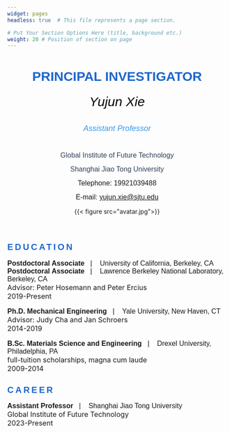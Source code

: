 ```yaml
---
widget: pages
headless: true  # This file represents a page section.

# Put Your Section Options Here (title, background etc.)
weight: 20 # Position of section on page
---
```


<div data-testid="richTextElement"><h1 style="font-size:30px; line-height:1.4em; text-align:center;margin-bottom:20px;"><span style="font-family:avenir-lt-w01_85-heavy1475544,avenir-lt-w05_85-heavy,sans-serif;color:#1D67CD;font-weight:bold;letter-spacing:normal;">
PRINCIPAL INVESTIGATOR</span></div>

<div style="width:100%">
  <div class="row">
    <div class="col-md-6" style="text-align:center;">
      <!-- 文字介绍 -->
      <h6><span style="color:#000000;font-size:30px;letter-spacing:normal;font-family:helvetica-w01-bold,helvetica-w02-bold,helvetica-lt-w10-bold,sans-serif;">
        Yujun Xie</span></h6>
      <h6 style="font-size:18px; line-height:1.3em;">
        <span style="color:#3899EC;letter-spacing:normal;font-size:18px;font-family:helvetica-w01-roman,helvetica-w02-roman,helvetica-lt-w10-roman,sans-serif;font-style:italic;">
        Assistant Professor</span>
      </h6>
      <p style="font-size:16px; line-height:1em;">
        <span style="font-family:arial,ms pgothic,dotum,helvetica,sans-serif;letter-spacing:normal;font-size:16px;color:#324158;">
        Global Institute of Future Technology</span>
      </p>
      <p class="font_8 wixui-rich-text__text" style="font-size:16px; line-height:1em;">
        <span style="color:#324158;" class="wixui-rich-text__text">
          <span style="font-size:16px;" class="wixui-rich-text__text">
            <span style="font-family:arial,ｍｓ ｐゴシック,ms pgothic,돋움,dotum,helvetica,sans-serif;" class="wixui-rich-text__text">
              <span style="letter-spacing:normal;" class="wixui-rich-text__text">
                Shanghai Jiao Tong University</span>
            </span>
          </span>
        </span>
      </p>
      <p class="font_8 wixui-rich-text__text" style="font-size:16px; line-height:1em;">
        <span style="font-size:16px;" class="wixui-rich-text__text">
          <span style="font-family:arial,ｍｓ ｐゴシック,ms pgothic,돋움,dotum,helvetica,sans-serif;" class="wixui-rich-text__text">
            <span style="letter-spacing:normal;" class="wixui-rich-text__text">
              Telephone: 19921039488</span>
          </span>
        </span>
      </p>
      <p class="font_8 wixui-rich-text__text" style="font-size:16px; line-height:1em;">
        <span style="font-family:arial,ｍｓ ｐゴシック,ms pgothic,돋움,dotum,helvetica,sans-serif;">
          <span style="letter-spacing:normal;">
            <span style="font-size:16px;">E-mail: </span>
            <span style="font-size:16px;">
              <a data-auto-recognition="true" href="mailto:yujun.xie@sjtu.edu">
                yujun.xie@sjtu.edu</a>
            </span>
          </span>
        </span>
      </p>
    </div>
    <div class="col-md-6" style="text-align:center;">
      <!-- 图像 -->
      <div data-testid="linkElement" class="j7pOnl">
        {{< figure src="avatar.jpg">}}
      </div>
    </div>
  </div>

  <br>
  <br>

  <div id="comp-lfq71qpv">
    <div id="comp-lbg5xpdw" data-testid="richTextElement"><h2  style="font-size:20px; line-height:normal;"><span style="color:#1D67CD;" ><span style="letter-spacing:0.2em;" class="wixui-rich-text__text"><span style="font-size:20px;" class="wixui-rich-text__text"><span style="font-family:avenir-lt-w01_85-heavy1475544,sans-serif;" class="wixui-rich-text__text">
    EDUCATION</span></span></span></span></h2></div>
    <div id="comp-lbg5xpdy" class="KcpHeO tz5f0K comp-lbg5xpdy wixui-rich-text" data-testid="richTextElement">
    <p style="font-size:16px; line-height:normal;">
    <span style="font-family:arial,ms pgothic,dotum,helvetica,sans-serif;">
        <span style="letter-spacing:normal;"><span style="font-size:16px;" ><span style="font-weight:bold;">Postdoctoral Associate</span>&nbsp; &nbsp;|&nbsp; &nbsp;</span></span>
        <span style="letter-spacing:normal;" class="wixui-rich-text__text"><span style="font-size:16px;" class="wixui-rich-text__text">University of California, Berkeley, CA</span></span>
    </span><br>
    <span style="font-family:arial,ms pgothic,dotum,helvetica,sans-serif;">
        <span style="letter-spacing:normal;"><span style="font-size:16px;" ><span style="font-weight:bold;">Postdoctoral Associate</span>&nbsp; &nbsp;|&nbsp; &nbsp;</span></span>
        <span style="letter-spacing:normal;" class="wixui-rich-text__text"><span style="font-size:16px;" class="wixui-rich-text__text">Lawrence Berkeley National Laboratory, Berkeley, CA</span></span>
    </span><br>
    <span style="letter-spacing:normal;"><span style="font-size:16px;">
        Advisor: Peter Hosemann and Peter Ercius </span></span><br>
    <span style="letter-spacing:normal;"><span style="font-size:16px;">
    2019-Present</span></span>
    </p>
    <p style="font-size:16px; line-height:normal;">
    <span style="font-family:arial,ms pgothic,dotum,helvetica,sans-serif;">
        <span style="letter-spacing:normal;" class="wixui-rich-text__text"><span style="font-size:16px;" class="wixui-rich-text__text"><span style="font-weight:bold;" class="wixui-rich-text__text">
        Ph.D. Mechanical Engineering</span>&nbsp; &nbsp;|&nbsp; &nbsp;</span></span>
        <span style="letter-spacing:normal;" class="wixui-rich-text__text"><span style="font-size:16px;" class="wixui-rich-text__text">
        Yale University, New Haven, CT</span></span>
    </span><br>
        <span style="letter-spacing:normal;"><span style="font-size:16px;">
        Advisor: Judy Cha and Jan Schroers </span></span><br>
        <span style="letter-spacing:normal;" class="wixui-rich-text__text"><span style="font-size:16px;" class="wixui-rich-text__text">
        2014-2019</span></span>
    </p>
    <p style="font-size:16px; line-height:normal;">
    <span style="font-family:arial,ms pgothic,dotum,helvetica,sans-serif;" >
        <span style="letter-spacing:normal;" ><span style="font-size:16px;" ><span style="font-weight:bold">
        B.Sc. Materials Science and Engineering</span>&nbsp; &nbsp;|&nbsp; &nbsp;</span></span>
        <span style="letter-spacing:normal;"><span style="font-size:16px;">
        Drexel University, Philadelphia, PA</span></span>
    </span><br>
    <span style="letter-spacing:normal;"><span style="font-size:16px;">
    full-tuition scholarships, magna cum laude</span></span><br>
    <span style="letter-spacing:normal;"><span style="font-size:16px;">
    2009-2014</span></span>
    </p>
    </div>
  </div>

  <div id="comp-lfq71qpv">
    <div id="comp-lbg5xpdw" data-testid="richTextElement"><h2  style="font-size:20px; line-height:normal;"><span style="color:#1D67CD;" ><span style="letter-spacing:0.2em;" class="wixui-rich-text__text"><span style="font-size:20px;" class="wixui-rich-text__text"><span style="font-family:avenir-lt-w01_85-heavy1475544,sans-serif;" class="wixui-rich-text__text">
    CAREER</span></span></span></span></h2></div>
    <div>
    <p style="font-size:16px; line-height:normal;">
    <span style="font-family:arial,ms pgothic,dotum,helvetica,sans-serif;" >
        <span style="letter-spacing:normal;" ><span style="font-size:16px;" ><span style="font-weight:bold">
        Assistant Professor</span>&nbsp; &nbsp;|&nbsp; &nbsp;</span></span>
        <span style="letter-spacing:normal;"><span style="font-size:16px;">
        Shanghai Jiao Tong University</span></span>
    </span><br>
    <span style="letter-spacing:normal;"><span style="font-size:16px;">
    Global Institute of Future Technology</span></span><br>
    <span style="letter-spacing:normal;"><span style="font-size:16px;">
    2023-Present</span></span>
    </div>
  </div>
</div>
